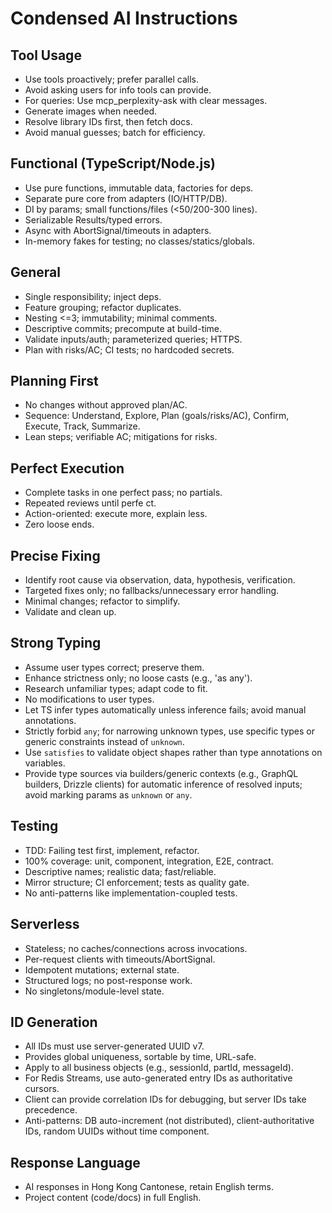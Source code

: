 # Condensed AI Instructions

## Tool Usage
- Use tools proactively; prefer parallel calls.
- Avoid asking users for info tools can provide.
- For queries: Use mcp_perplexity-ask with clear messages.
- Generate images when needed.
- Resolve library IDs first, then fetch docs.
- Avoid manual guesses; batch for efficiency.

## Functional (TypeScript/Node.js)
- Use pure functions, immutable data, factories for deps.
- Separate pure core from adapters (IO/HTTP/DB).
- DI by params; small functions/files (<50/200-300 lines).
- Serializable Results/typed errors.
- Async with AbortSignal/timeouts in adapters.
- In-memory fakes for testing; no classes/statics/globals.

## General
- Single responsibility; inject deps.
- Feature grouping; refactor duplicates.
- Nesting <=3; immutability; minimal comments.
- Descriptive commits; precompute at build-time.
- Validate inputs/auth; parameterized queries; HTTPS.
- Plan with risks/AC; CI tests; no hardcoded secrets.

## Planning First
- No changes without approved plan/AC.
- Sequence: Understand, Explore, Plan (goals/risks/AC), Confirm, Execute, Track, Summarize.
- Lean steps; verifiable AC; mitigations for risks.

## Perfect Execution
- Complete tasks in one perfect pass; no partials.
- Repeated reviews until perfe ct.
- Action-oriented: execute more, explain less.
- Zero loose ends.

## Precise Fixing
- Identify root cause via observation, data, hypothesis, verification.
- Targeted fixes only; no fallbacks/unnecessary error handling.
- Minimal changes; refactor to simplify.
- Validate and clean up.

## Strong Typing
- Assume user types correct; preserve them.
- Enhance strictness only; no loose casts (e.g., 'as any').
- Research unfamiliar types; adapt code to fit.
- No modifications to user types.
- Let TS infer types automatically unless inference fails; avoid manual annotations.
- Strictly forbid `any`; for narrowing unknown types, use specific types or generic constraints instead of `unknown`.
- Use `satisfies` to validate object shapes rather than type annotations on variables.
- Provide type sources via builders/generic contexts (e.g., GraphQL builders, Drizzle clients) for automatic inference of resolved inputs; avoid marking params as `unknown` or `any`.

## Testing
- TDD: Failing test first, implement, refactor.
- 100% coverage: unit, component, integration, E2E, contract.
- Descriptive names; realistic data; fast/reliable.
- Mirror structure; CI enforcement; tests as quality gate.
- No anti-patterns like implementation-coupled tests.

## Serverless
- Stateless; no caches/connections across invocations.
- Per-request clients with timeouts/AbortSignal.
- Idempotent mutations; external state.
- Structured logs; no post-response work.
- No singletons/module-level state.

## ID Generation
- All IDs must use server-generated UUID v7.
- Provides global uniqueness, sortable by time, URL-safe.
- Apply to all business objects (e.g., sessionId, partId, messageId).
- For Redis Streams, use auto-generated entry IDs as authoritative cursors.
- Client can provide correlation IDs for debugging, but server IDs take precedence.
- Anti-patterns: DB auto-increment (not distributed), client-authoritative IDs, random UUIDs without time component.

## Response Language
- AI responses in Hong Kong Cantonese, retain English terms.
- Project content (code/docs) in full English.